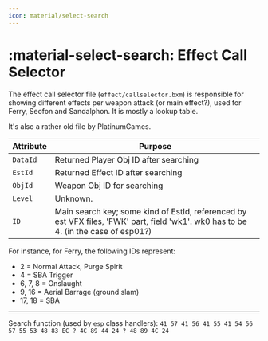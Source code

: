 ```yaml
---
icon: material/select-search
---
```


# :material-select-search: Effect Call Selector

The effect call selector file (`effect/callselector.bxm`) is responsible for showing different effects per weapon attack (or main effect?), used for Ferry, Seofon and Sandalphon. It is mostly a lookup table.

It's also a rather old file by PlatinumGames.

| Attribute | Purpose                                                                             |
| ----------|-------------------------------------------------------------------------------------|
| `DataId`  | Returned Player Obj ID after searching                                              |
| `EstId`   | Returned Effect ID after searching                                                  |
| `ObjId`   | Weapon Obj ID for searching                                                         |
| `Level`   | Unknown.                                                                            |
| `ID`      | Main search key; some kind of EstId, referenced by est VFX files, 'FWK' part, field 'wk1'. wk0 has to be 4. (in the case of esp01?)  |

For instance, for Ferry, the following IDs represent:

* 2 = Normal Attack, Purge Spirit
* 4 = SBA Trigger
* 6, 7, 8 = Onslaught
* 9, 16 = Aerial Barrage (ground slam)
* 17, 18 = SBA 

---

Search function (used by `esp` class handlers): `41 57 41 56 41 55 41 54 56 57 55 53 48 83 EC ? 4C 89 44 24 ? 48 89 4C 24`